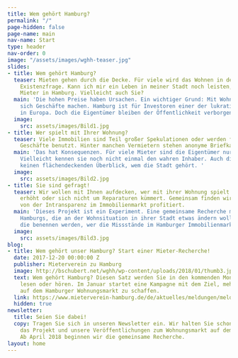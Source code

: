 ```yaml
---
title: Wem gehört Hamburg?
permalink: "/"
page-hidden: false
page-name: main
nav-name: Start
type: header
nav-order: 0
image: "/assets/images/wghh-teaser.jpg"
slides:
- title: Wem gehört Hamburg?
  teaser: Mieten gehen durch die Decke. Für viele wird das Wohnen in der Stadt zur
    Existenzfrage. Kann ich mir ein Leben in meiner Stadt noch leisten, fragen sich
    Mieter in Hamburg. Vielleicht auch Sie?
  main: 'Die hohen Preise haben Ursachen. Ein wichtiger Grund: Mit Wohnungen lassen
    sich Geschäfte machen. Hamburg ist für Investoren einer der lukrativsten Städte
    in Europa. Doch die Eigentümer bleiben der Öffentlichkeit verborgen.'
  image:
    src: assets/images/Bild1.jpg
- title: Wer spielt mit Ihrer Wohnung?
  teaser: Viele Immobilien sind Teil großer Spekulationen oder werden für fragwürdige
    Geschäfte benutzt. Hinter manchen Vermietern stehen anonyme Briefkastenfirmen.
  main: 'Das hat Konsequenzen. Für viele Mieter sind die Eigentümer nur schwer erreichbar.
    Vielleicht kennen sie noch nicht einmal den wahren Inhaber. Auch die Politik hat
    keinen flächendeckenden Überblick, wem die Stadt gehört. '
  image:
    src: assets/images/Bild2.jpg
- title: Sie sind gefragt!
  teaser: Wir wollen mit Ihnen aufdecken, wer mit ihrer Wohnung spielt. Ihre Miete
    erhöht oder sich nicht um Reparaturen kümmert. Gemeinsam finden wir heraus, wer
    von der Intransparenz im Immobilienmarkt profitiert.
  main: 'Dieses Projekt ist ein Experiment. Eine gemeinsame Recherche mit den Mietern
    Hamburgs, die an der Wohnsituation in ihrer Stadt etwas ändern wollen. Und Journalisten,
    die benennen werden, wer die Missstände im Hamburger Immobilienmarkt verantwortet. '
  image:
    src: assets/images/Bild3.jpg
blog:
- title: Wem gehört unser Hamburg? Start einer Mieter-Recherche!
  date: 2017-12-20 00:00:00 Z
  publisher: Mieterverein zu Hamburg
  image: http://bschubert.net/wghh/wp-content/uploads/2018/01/thumb3.jpg
  text: Wem gehört Hamburg? Diesen Satz werden Sie in den kommenden Monaten häufiger
    lesen oder hören. Im Januar startet eine Kampagne mit dem Ziel, mehr Transparenz
    auf dem Hamburger Wohnungsmarkt zu schaffen.
  link: https://www.mieterverein-hamburg.de/de/aktuelles/meldungen/meldung/wem-gehoert-unser-hamburg-start-einer-mieter-recherche/index.html
  hidden: true
newsletter:
  title: Seien Sie dabei!
  copy: Tragen Sie sich in unseren Newsletter ein. Wir halten Sie schon jetzt über
    das Projekt und unsere Veröffentlichungen zum Wohnungsmarkt auf dem Laufenden.
    Ab April 2018 beginnen wir die gemeinsame Recherche.
layout: home
---
```


